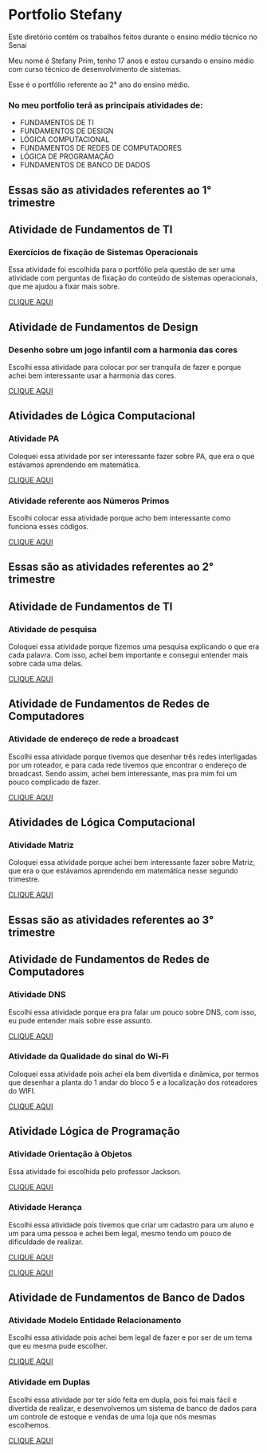 # Portfolio Stefany
Este diretório contém os trabalhos feitos durante o ensino médio técnico no Senai

Meu nome é Stefany Prim, tenho 17 anos e estou cursando o ensino médio com curso técnico de desenvolvimento de sistemas.

Esse é o portfólio referente ao 2° ano do ensino médio. 

### No meu portfolio terá as principais atividades de:
* FUNDAMENTOS DE TI
* FUNDAMENTOS DE DESIGN
* LÓGICA COMPUTACIONAL
* FUNDAMENTOS DE REDES DE COMPUTADORES
* LÓGICA DE PROGRAMAÇÃO
* FUNDAMENTOS DE BANCO DE DADOS

## Essas são as atividades referentes ao 1° trimestre

## Atividade de Fundamentos de TI

### Exercícios de fixação de Sistemas Operacionais

Essa atividade foi escolhida para o portfólio pela questão de ser uma atividade com perguntas de fixação do conteúdo de sistemas operacionais, que me ajudou a fixar mais sobre.

[CLIQUE AQUI](Fundamentos_de_TI/Atividade.jpg)

## Atividade de Fundamentos de Design 

### Desenho sobre um jogo infantil com a harmonia das cores

Escolhi essa atividade para colocar por ser tranquila de fazer e porque achei bem interessante usar a harmonia das cores.

[CLIQUE AQUI](Fundamentos_de_design/slides.pdf)

## Atividades de Lógica Computacional

### Atividade PA 

Coloquei essa atividade por ser interessante fazer sobre PA, que era o que estávamos aprendendo em matemática.

[CLIQUE AQUI](Logica_computacional/PA.png)

### Atividade referente aos Números Primos

Escolhi colocar essa atividade porque acho bem interessante como funciona esses códigos.

[CLIQUE AQUI](Logica_computacional/numerosprimos.jpg)

## Essas são as atividades referentes ao 2° trimestre

## Atividade de Fundamentos de TI

### Atividade de pesquisa

Coloquei essa atividade porque fizemos uma pesquisa explicando o que era cada palavra. Com isso, achei bem importante e consegui entender mais sobre cada uma delas.

[CLIQUE AQUI](https://docs.google.com/document/d/16JVE_rDJuz9qKWDylK41TQTd17v3DqKnDfTHJqtO8hk/edit)

## Atividade de Fundamentos de Redes de Computadores

### Atividade de endereço de rede a broadcast

Escolhi essa atividade porque tivemos que desenhar três redes interligadas por um roteador, e para cada rede tivemos que encontrar o endereço de broadcast. Sendo assim, achei bem interessante, mas pra mim foi um pouco complicado de fazer.

[CLIQUE AQUI](https://docs.google.com/document/d/1LdAq4xS5XYpNATAhNmVaNeul5G0GN3ockx8Orotciwg/edit)

## Atividades de Lógica Computacional

### Atividade Matriz

Coloquei essa atividade porque achei bem interessante fazer sobre Matriz, que era o que estávamos aprendendo em matemática nesse segundo trimestre.

[CLIQUE AQUI](Logica_computacional/Atividade_matriz.png)

## Essas são as atividades referentes ao 3° trimestre

## Atividade de Fundamentos de Redes de Computadores

### Atividade DNS

Escolhi essa atividade porque era pra falar um pouco sobre DNS, com isso, eu pude entender mais sobre esse assunto.

[CLIQUE AQUI](Fundamentos_de_redes_de_computadores/Atividade.DNS.docx)

### Atividade da Qualidade do sinal do Wi-Fi

Coloquei essa atividade pois achei ela bem divertida e dinâmica, por termos que desenhar a planta do 1 andar do bloco 5 e a localização dos roteadores do WIFI.

[CLIQUE AQUI](Fundamentos_de_redes_de_computadores/qualidade_do_sinal_do_wifi)

## Atividade Lógica de Programação

### Atividade Orientação à Objetos

Essa atividade foi escolhida pelo professor Jackson.

[CLIQUE AQUI](Logica_de_Programaçao/Objetos.(1).zip)

### Atividade Herança

Escolhi essa atividade pois tivemos que criar um cadastro para um aluno e um para uma pessoa e achei bem legal, mesmo tendo um pouco de dificuldade de realizar.

[CLIQUE AQUI](Logica_de_Programaçao/Aluno.(2).java)

[CLIQUE AQUI](Logica_de_Programaçao/Pessoa.(2).java)

## Atividade de Fundamentos de Banco de Dados

### Atividade Modelo Entidade Relacionamento

Escolhi essa atividade pois achei bem legal de fazer e por ser de um tema que eu mesma pude escolher.

[CLIQUE AQUI](Fundamentos_de_Banco_de_Dados/Imagem.png)

### Atividade em Duplas

Escolhi essa atividade por ter sido feita em dupla, pois foi mais fácil e divertida de realizar, e desenvolvemos um sistema de banco de dados para um controle de estoque e vendas de uma loja que nós mesmas escolhemos.

[CLIQUE AQUI](Fundamentos_de_Banco_de_Dados/Loja.docx)

